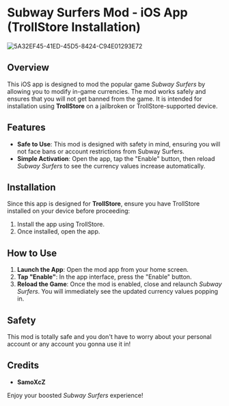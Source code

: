 # Subway Surfers Mod - iOS App (TrollStore Installation)
![5A32EF45-41ED-45D5-8424-C94E01293E72](https://github.com/user-attachments/assets/2567b111-9def-4f7e-a333-8f1b143af4ff)


## Overview
This iOS app is designed to mod the popular game *Subway Surfers* by allowing you to modify in-game currencies. The mod works safely and ensures that you will not get banned from the game. It is intended for installation using **TrollStore** on a jailbroken or TrollStore-supported device.

## Features
- **Safe to Use**: This mod is designed with safety in mind, ensuring you will not face bans or account restrictions from Subway Surfers.
- **Simple Activation**: Open the app, tap the "Enable" button, then reload *Subway Surfers* to see the currency values increase automatically.

## Installation
Since this app is designed for **TrollStore**, ensure you have TrollStore installed on your device before proceeding:
1. Install the app using TrollStore.
2. Once installed, open the app.

## How to Use
1. **Launch the App**: Open the mod app from your home screen.
2. **Tap "Enable"**: In the app interface, press the "Enable" button.
3. **Reload the Game**: Once the mod is enabled, close and relaunch *Subway Surfers*. You will immediately see the updated currency values popping in.

## Safety
This mod is totally safe and you don't have to worry about your personal account or any account you gonna use it in!

## Credits
- **SamoXcZ**

Enjoy your boosted *Subway Surfers* experience!
